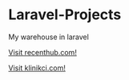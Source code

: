 # Laravel-Projects
My warehouse in laravel

 <a href="https://www.recenthub.com" target="_blank">Visit recenthub.com!</a> 
 
  <a href="https://www.klinikci.com" target="_blank">Visit klinikci.com!</a> 
